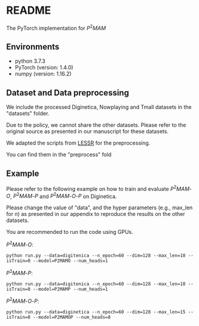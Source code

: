 # README
The PyTorch implementation for $P^2MAM$

## Environments

- python 3.7.3
- PyTorch (version: 1.4.0)
- numpy (version: 1.16.2)

## Dataset and Data preprocessing

We include the processed Diginetica, Nowplaying and Tmall datasets in the "datasets" folder.

Due to the policy, we cannot share the other datasets. Please refer to the original source as presented in our manuscript for these datasets.

We adapted the scripts from [LESSR](https://github.com/twchen/lessr) for the preprocessing. 

You can find them in the "preprocess" fold

## Example
Please refer to the following example on how to train and evaluate $P^2MAM\text{-}O$, $P^2MAM\text{-}P$ and $P^2MAM\text{-}O\text{-}P$ on Diginetica. 

Please change the value of "data", and the hyper parameters (e.g., max_len for $n$) as presented in our appendix to reproduce the results on the other datasets.

You are recommended to run the code using GPUs.

$P^2MAM\text{-}O$:

```
python run.py --data=digitenica --n_epoch=60 --dim=128 --max_len=10 --isTrain=0 --model=P2MAMO --num_heads=1
```

$P^2MAM\text{-}P$:

```
python run.py --data=digitenica --n_epoch=60 --dim=128 --max_len=10 --isTrain=0 --model=P2MAMP --num_heads=1
```

$P^2MAM\text{-}O\text{-}P$:

```
python run.py --data=diginetica --n_epoch=60 --dim=128 --max_len=15 --isTrain=0 --model=P2MAMOP --num_heads=8
```
